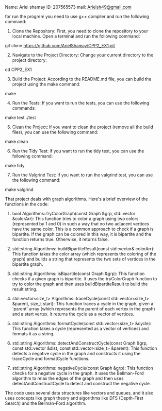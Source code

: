 Name: Ariel shamay
ID: 207565573
mail: Arielsh49@gmail.com

for run the progrem you need to use g++ compiler and run the following command:

1. Clone the Repository: First, you need to clone the repository to your local machine. Open a terminal and run the following command:

git clone https://github.com/ArielShamay/CPP2_EX1.git

2. Navigate to the Project Directory: Change your current directory to the project directory:

cd CPP2_EX1

3. Build the Project: According to the README.md file, you can build the project using the make command:

make

4. Run the Tests: If you want to run the tests, you can use the following commands:

make test
./test

5. Clean the Project: If you want to clean the project (remove all the build files), you can use the following command:

make clean

6. Run the Tidy Test: If you want to run the tidy test, you can use the following command:

make tidy

7. Run the Valgrind Test: If you want to run the valgrind test, you can use the following command:

make valgrind

That project deals with graph algorithms. Here's a brief overview of the functions in the code:

1. bool Algorithms::tryColorGraph(const Graph &grp, std::vector<int> &colorArr): This function tries to color a graph using two colors (represented by 1 and 0) in such a way that no two adjacent vertices have the same color. This is a common approach to check if a graph is bipartite. If the graph can be colored in this way, it is bipartite and the function returns true. Otherwise, it returns false.

2. std::string Algorithms::buildBipartiteResult(const std::vector<int>& colorArr): This function takes the color array (which represents the coloring of the graph) and builds a string that represents the two sets of vertices in the bipartite graph.

3. std::string Algorithms::isBipartite(const Graph &grp): This function checks if a given graph is bipartite. It uses the tryColorGraph function to try to color the graph and then uses buildBipartiteResult to build the result string.

4. std::vector<size_t> Algorithms::traceCycle(const std::vector<size_t> &parent, size_t start): This function traces a cycle in the graph, given a 'parent' array (which represents the parent of each vertex in the graph) and a start vertex. It returns the cycle as a vector of vertices.

5. std::string Algorithms::formatCycle(const std::vector<size_t> &cycle): This function takes a cycle (represented as a vector of vertices) and formats it as a string.

6. std::string Algorithms::detectAndConstructCycle(const Graph &grp, const std::vector<int> &dist, const std::vector<size_t> &parent): This function detects a negative cycle in the graph and constructs it using the traceCycle and formatCycle functions.

7. std::string Algorithms::negativeCycle(const Graph &grp): This function checks for a negative cycle in the graph. It uses the Bellman-Ford algorithm to relax the edges of the graph and then uses detectAndConstructCycle to detect and construct the negative cycle.

The code uses several data structures like vectors and queues, and it also uses concepts like graph theory and algorithms like DFS (Depth-First Search) and the Bellman-Ford algorithm.



